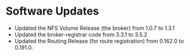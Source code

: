 # Software Updates

- Updated the NFS Volume Release (the broker) from 1.0.7 to 1.3.1
- Updated the broker-registrar code from 3.3.1 to 3.5.2
- Updated the Routing Release (for route registration) from
  0.162.0 to 0.191.0.
